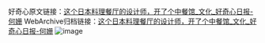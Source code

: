 好奇心原文链接：[这个日本料理餐厅的设计师，开了个中餐馆_文化_好奇心日报-何姗](https://www.qdaily.com/articles/7389.html)
WebArchive归档链接：[这个日本料理餐厅的设计师，开了个中餐馆_文化_好奇心日报-何姗](http://web.archive.org/web/20190623172327/https://www.qdaily.com/articles/7389.html)
![image](http://ww3.sinaimg.cn/large/007d5XDply1g3wjffkr6fj30u068ab29)